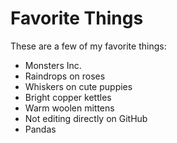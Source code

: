 # Favorite Things

These are a few of my favorite things:

- Monsters Inc.
- Raindrops on roses
- Whiskers on cute puppies
- Bright copper kettles
- Warm woolen mittens
- Not editing directly on GitHub
- Pandas
